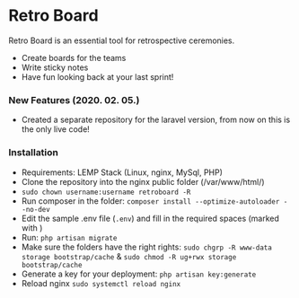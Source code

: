 # Retro Board

Retro Board is an essential tool for retrospective ceremonies.

  - Create boards for the teams
  - Write sticky notes
  - Have fun looking back at your last sprint!

### New Features (2020. 02. 05.)

  - Created a separate repository for the laravel version, from now on this is the only live code!

### Installation
  
  - Requirements: LEMP Stack (Linux, nginx, MySql, PHP)
  - Clone the repository into the nginx public folder (/var/www/html/)
  - `sudo chown username:username retroboard -R`
  - Run composer in the folder: `composer install --optimize-autoloader --no-dev`
  - Edit the sample .env file (`.env`) and fill in the required spaces (marked with <edit>)
  - Run: `php artisan migrate`
  - Make sure the folders have the right rights: `sudo chgrp -R www-data storage bootstrap/cache` & `sudo chmod -R ug+rwx storage bootstrap/cache`
  - Generate a key for your deployment: `php artisan key:generate`
  - Reload nginx `sudo systemctl reload nginx`

